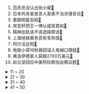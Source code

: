 1. 范丞丞没认出张小斐[:link:](https://s.weibo.com/weibo?q=%23范丞丞没认出张小斐%23&Refer=top)
2. 日本外务省发言人发表不当涉港言论[:link:](https://s.weibo.com/weibo?q=%23日本外务省发言人发表不当涉港言论%23&Refer=top)
3. 套路明星自拍[:link:](https://s.weibo.com/weibo?q=%23套路明星自拍%23&Refer=top)
4. 宋亚轩把王一博认成吴君如[:link:](https://s.weibo.com/weibo?q=%23宋亚轩把王一博认成吴君如%23&Refer=top)
5. 精神出轨该不该选择原谅[:link:](https://s.weibo.com/weibo?q=%23精神出轨该不该选择原谅%23&Refer=top)
6. 上海地铁乘务员有多热情[:link:](https://s.weibo.com/weibo?q=%23上海地铁乘务员有多热情%23&Refer=top)
7. 阿尔法近照[:link:](https://s.weibo.com/weibo?q=%23阿尔法近照%23&Refer=top)
8. 地铁小哥10秒救回误入电梯口萌娃[:link:](https://s.weibo.com/weibo?q=%23地铁小哥10秒救回误入电梯口萌娃%23&Refer=top)
9. 弗洛伊德家人获赔2700万美元[:link:](https://s.weibo.com/weibo?q=%23弗洛伊德家人获赔2700万美元%23&Refer=top)
10. 赵立坚回应中美阿拉斯加会晤议题[:link:](https://s.weibo.com/weibo?q=%23赵立坚回应中美阿拉斯加会晤议题%23&Refer=top)
<details>
<summary>11 ~ 20</summary>

11. 世卫称新冠病毒将会出现更多变异[:link:](https://s.weibo.com/weibo?q=%23世卫称新冠病毒将会出现更多变异%23&Refer=top)
12. 顶楼[:link:](https://s.weibo.com/weibo?q=%23顶楼%23&Refer=top)
13. 龚俊 能别帮我值机了吗[:link:](https://s.weibo.com/weibo?q=%23龚俊%20能别帮我值机了吗%23&Refer=top)
14. 司藤[:link:](https://s.weibo.com/weibo?q=%23司藤%23&Refer=top)
15. 教师资格证考试[:link:](https://s.weibo.com/weibo?q=%23教师资格证考试%23&Refer=top)
16. 杜若溪秒删[:link:](https://s.weibo.com/weibo?q=%23杜若溪秒删%23&Refer=top)
17. 何炅看宋亚轩的眼神[:link:](https://s.weibo.com/weibo?q=%23何炅看宋亚轩的眼神%23&Refer=top)
18. 教资作文[:link:](https://s.weibo.com/weibo?q=%23教资作文%23&Refer=top)
19. 辽宁省政协原副主席刘国强被公诉[:link:](https://s.weibo.com/weibo?q=%23辽宁省政协原副主席刘国强被公诉%23&Refer=top)
20. 张晓明说被美国列入制裁名单深以为荣[:link:](https://s.weibo.com/weibo?q=%23张晓明说被美国列入制裁名单深以为荣%23&Refer=top)
</details>
<details>
<summary>21 ~ 30</summary>

21. 王栎鑫否认参加中国版我们离婚了[:link:](https://s.weibo.com/weibo?q=%23王栎鑫否认参加中国版我们离婚了%23&Refer=top)
22. 郑敏转发岳云鹏穿进山河令视频[:link:](https://s.weibo.com/weibo?q=%23郑敏转发岳云鹏穿进山河令视频%23&Refer=top)
23. 千万不要过分依赖导航[:link:](https://s.weibo.com/weibo?q=%23千万不要过分依赖导航%23&Refer=top)
24. 公寓油烟机藏摄像头正对着床[:link:](https://s.weibo.com/weibo?q=%23公寓油烟机藏摄像头正对着床%23&Refer=top)
25. 邢菲看顶楼后遗症[:link:](https://s.weibo.com/weibo?q=%23邢菲看顶楼后遗症%23&Refer=top)
26. 谭松韵反转演技[:link:](https://s.weibo.com/weibo?q=%23谭松韵反转演技%23&Refer=top)
27. 阿凡达重映首日票房超2200万[:link:](https://s.weibo.com/weibo?q=%23阿凡达重映首日票房超2200万%23&Refer=top)
28. 成都集中供暖来了[:link:](https://s.weibo.com/weibo?q=%23成都集中供暖来了%23&Refer=top)
29. 余华谈中高考作文如何拿高分[:link:](https://s.weibo.com/weibo?q=%23余华谈中高考作文如何拿高分%23&Refer=top)
30. 教育部要求确保手机禁入课堂[:link:](https://s.weibo.com/weibo?q=%23教育部要求确保手机禁入课堂%23&Refer=top)
</details>
<details>
<summary>31 ~ 40</summary>

31. 第二名的逆袭[:link:](https://s.weibo.com/weibo?q=%23第二名的逆袭%23&Refer=top)
32. 卡梅隆回应阿凡达重映[:link:](https://s.weibo.com/weibo?q=%23卡梅隆回应阿凡达重映%23&Refer=top)
33. 王霏霏 请不要再帮我值机了好么[:link:](https://s.weibo.com/weibo?q=%23王霏霏%20请不要再帮我值机了好么%23&Refer=top)
34. 美国球星卡一张卖到1200万元[:link:](https://s.weibo.com/weibo?q=%23美国球星卡一张卖到1200万元%23&Refer=top)
35. 关晓彤小丑女造型[:link:](https://s.weibo.com/weibo?q=%23关晓彤小丑女造型%23&Refer=top)
36. 原来沸羊羊是灰太狼的卧底[:link:](https://s.weibo.com/weibo?q=%23原来沸羊羊是灰太狼的卧底%23&Refer=top)
37. 白敬亭说战斗力不是用来怜香惜玉的[:link:](https://s.weibo.com/weibo?q=%23白敬亭说战斗力不是用来怜香惜玉的%23&Refer=top)
38. 王一博学戏腔[:link:](https://s.weibo.com/weibo?q=%23王一博学戏腔%23&Refer=top)
39. 女辅警勒索案涉事公安局副局长发声[:link:](https://s.weibo.com/weibo?q=%23女辅警勒索案涉事公安局副局长发声%23&Refer=top)
40. 教资综合素质[:link:](https://s.weibo.com/weibo?q=%23教资综合素质%23&Refer=top)
</details>
<details>
<summary>41 ~ 50</summary>

41. 现如今学历真的很重要吗[:link:](https://s.weibo.com/weibo?q=%23现如今学历真的很重要吗%23&Refer=top)
42. 官方通报合肥母子三人坠楼身亡[:link:](https://s.weibo.com/weibo?q=%23官方通报合肥母子三人坠楼身亡%23&Refer=top)
43. 五一假期机票预订量已超2019年[:link:](https://s.weibo.com/weibo?q=%23五一假期机票预订量已超2019年%23&Refer=top)
44. 锦心似玉[:link:](https://s.weibo.com/weibo?q=%23锦心似玉%23&Refer=top)
45. 陈小纭 演员和歌手之间是有区分的[:link:](https://s.weibo.com/weibo?q=%23陈小纭%20演员和歌手之间是有区分的%23&Refer=top)
46. 沈阳1例新冠康复患者复阳[:link:](https://s.weibo.com/weibo?q=%23沈阳1例新冠康复患者复阳%23&Refer=top)
47. 世卫称尚未发现接种新冠疫苗导致的死亡[:link:](https://s.weibo.com/weibo?q=%23世卫称尚未发现接种新冠疫苗导致的死亡%23&Refer=top)
48. 王牌对王牌[:link:](https://s.weibo.com/weibo?q=%23王牌对王牌%23&Refer=top)
49. 毛乌素沙漠即将从地图上彻底消失[:link:](https://s.weibo.com/weibo?q=%23毛乌素沙漠即将从地图上彻底消失%23&Refer=top)
50. 植树节[:link:](https://s.weibo.com/weibo?q=%23植树节%23&Refer=top)
</details>